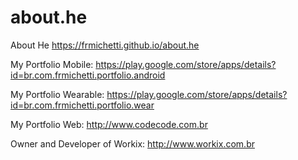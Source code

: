 # about.he
About He https://frmichetti.github.io/about.he

My Portfolio Mobile: https://play.google.com/store/apps/details?id=br.com.frmichetti.portfolio.android

My Portfolio Wearable: https://play.google.com/store/apps/details?id=br.com.frmichetti.portfolio.wear

My Portfolio Web: http://www.codecode.com.br

Owner and Developer of Workix: http://www.workix.com.br